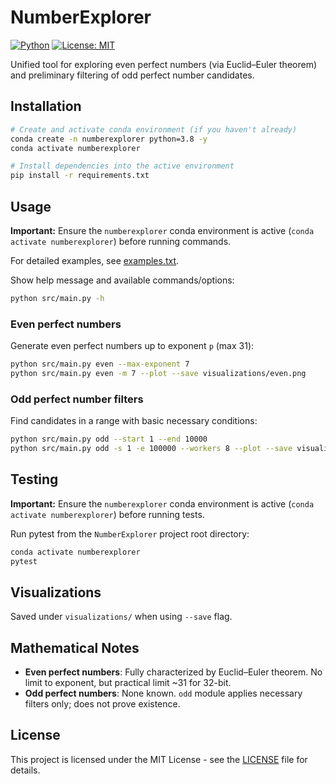 # NumberExplorer

[![Python](https://img.shields.io/badge/python-3.6%2B-blue)](https://www.python.org/)
[![License: MIT](https://img.shields.io/badge/License-MIT-yellow.svg)](/LICENSE)

Unified tool for exploring even perfect numbers (via Euclid–Euler theorem) and preliminary filtering of odd perfect number candidates.

## Installation

```bash
# Create and activate conda environment (if you haven't already)
conda create -n numberexplorer python=3.8 -y
conda activate numberexplorer

# Install dependencies into the active environment
pip install -r requirements.txt
```

## Usage

**Important:** Ensure the `numberexplorer` conda environment is active (`conda activate numberexplorer`) before running commands.

For detailed examples, see [examples.txt](examples.txt).

Show help message and available commands/options:
```bash
python src/main.py -h
```

### Even perfect numbers
Generate even perfect numbers up to exponent `p` (max 31):
```bash
python src/main.py even --max-exponent 7
python src/main.py even -m 7 --plot --save visualizations/even.png
```

### Odd perfect number filters
Find candidates in a range with basic necessary conditions:
```bash
python src/main.py odd --start 1 --end 10000
python src/main.py odd -s 1 -e 100000 --workers 8 --plot --save visualizations/odd.png
```

## Testing

**Important:** Ensure the `numberexplorer` conda environment is active (`conda activate numberexplorer`) before running tests.

Run pytest from the `NumberExplorer` project root directory:
```bash
conda activate numberexplorer
pytest
```

## Visualizations
Saved under `visualizations/` when using `--save` flag.

## Mathematical Notes
- **Even perfect numbers**: Fully characterized by Euclid–Euler theorem. No limit to exponent, but practical limit ~31 for 32-bit.
- **Odd perfect numbers**: None known. `odd` module applies necessary filters only; does not prove existence.

## License
This project is licensed under the MIT License - see the [LICENSE](../LICENSE) file for details.